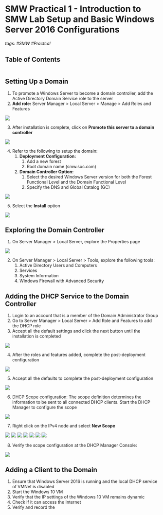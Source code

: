 # SMW Practical 1 - Introduction to SMW Lab Setup and Basic Windows Server 2016 Configurations

###### tags: #SMW #Practcal

## Table of Contents
```toc
```

## Setting Up a Domain 
1. To promote a Windows Server to become a domain controller, add the Active Directory Domain Service role to the server
2. **Add role:** Server Manager > Local Server > Manage > Add Roles and Features

![](https://i.imgur.com/1HY5Qpb.png)

3. After installation is complete, click on **Promote this server to a domain controller**

![](https://i.imgur.com/s7It3vk.png)

4. Refer to the following to setup the domain:
	1. **Deployment Configuration:**
		1. Add a new forest
		2. Root domain name (smw.soc.com)
	2. **Domain Controller Option:**
		1. Select the desired Windows Server version for both the Forest Functional Level and the Domain Functional Level
		2. Specify the DNS and Global Catalog (GC)

![](https://i.imgur.com/080DX8a.png)

5. Select the **Install** option

![](https://i.imgur.com/KqhpJov.png)

## Exploring the Domain Controller
1. On Server Manager > Local Server, explore the Properties page

![](https://i.imgur.com/L7Qh9gH.png)

2. On Server Manager > Local Server > Tools, explore the following tools:
	1. Active Directory Users and Computers
	2. Services
	3. System Information
	4. Windows Firewall with Advanced Security

## Adding the DHCP Service to the Domain Controller
1. Login to an account that is a member of the Domain Administrator Group
2. Go to Server Manager > Local Server > Add Role and Features to add the DHCP role
3. Accept all the default settings and click the next button until the installation is completed

![](https://i.imgur.com/jYCluSV.png)

4. After the roles and features added, complete the post-deployment configuration

![](https://i.imgur.com/CUGkzLC.png)

5. Accept all the defaults to complete the post-deployment configuration

![](https://i.imgur.com/penEtbw.png)

6. DHCP Scope configuration: The scope definition determines the information to be sent to all connected DHCP clients. Start the DHCP Manager to configure the scope

![](https://i.imgur.com/X4GLo3i.png)

7. Right click on the IPv4 node and select **New Scope**

![](https://i.imgur.com/utmF0Hl.png)
![](https://i.imgur.com/Y2D60HI.png)
![](https://i.imgur.com/zLCKMg6.png)
![](https://i.imgur.com/9QSeA1E.png)
![](https://i.imgur.com/nzgq63i.png)
![](https://i.imgur.com/GJVp00a.png)
![](https://i.imgur.com/nGLEmqw.png)

8. Verify the scope configuration at the DHCP Manager Console:

![](https://i.imgur.com/63nvoxf.png)

## Adding a Client to the Domain
1. Ensure that Windows Server 2016 is running and the local DHCP service of VMNet is disabled
2. Start the Windows 10 VM
3. Verify that the IP settings of the Windows 10 VM remains dynamic
4. Check if it can access the Internet
5. Verify and record the 